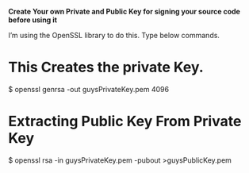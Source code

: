 **Create Your own Private and Public Key for signing your source code before using it**

I’m using the OpenSSL library to do this.
Type below commands.


# This Creates the private Key.
$ openssl genrsa -out guysPrivateKey.pem 4096

# Extracting Public Key From Private Key
$ openssl rsa -in guysPrivateKey.pem -pubout >guysPublicKey.pem